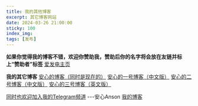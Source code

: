 ```yaml
---
title: 我的其他博客
excerpt: 其它博客网站
date: 2024-03-26 21:00:00
sticky: 100
index_img: 
tags: [发布]
---
```


**如果你觉得我的博客不错，欢迎你赞助我，赞助后你的名字将会放在友链并标上“赞助者”标签**
[爱发电主页](https://afdian.net/a/anxin_anson)

**我的其它博客**
[安心的博客（同时是现在的）](https://ognn.top/)
[安心的一号博客（中文版）](https://blog.ognn.xyz/)
[安心的二号博客（中文版）](https://b2.ognn.xyz/)
[安心的三号博客（英文版）](https://b3.ognn.xyz/)

[同时也欢迎加入我的Telegram频道](https://t.me/Ansons_blog)
---安心Anson [我的博客](https://blog.anson.asia/)